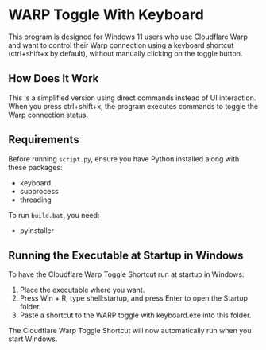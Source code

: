 # WARP Toggle With Keyboard

This program is designed for Windows 11 users who use Cloudflare Warp and want to control their Warp connection using a keyboard shortcut (ctrl+shift+x by default), without manually clicking on the toggle button.

## How Does It Work

This is a simplified version using direct commands instead of UI interaction. When you press ctrl+shift+x, the program executes commands to toggle the Warp connection status.

## Requirements

Before running `script.py`, ensure you have Python installed along with these packages:

-   keyboard
-   subprocess
-   threading

To run `build.bat`, you need:

-   pyinstaller

## Running the Executable at Startup in Windows

To have the Cloudflare Warp Toggle Shortcut run at startup in Windows:

1. Place the executable where you want.
2. Press Win + R, type shell:startup, and press Enter to open the Startup folder.
3. Paste a shortcut to the WARP toggle with keyboard.exe into this folder.

The Cloudflare Warp Toggle Shortcut will now automatically run when you start Windows.
